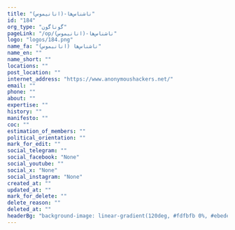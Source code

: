 ```yaml
---
title: "ناشناس‌ها-(انانیموس)"
id: "184"
org_type: "گوناگون"
pageLink: "/op/ناشناس‌ها-(انانیموس)"
logo: "logos/184.png"
name_fa: "ناشناس‌ها (انانیموس)"
name_en: ""
name_short: ""
locations: ""
post_location: ""
internet_address: "https://www.anonymoushackers.net/"
email: ""
phone: ""
about: ""
expertise: ""
history: ""
manifesto: ""
coc: ""
estimation_of_members: ""
political_orientation: ""
mark_for_edit: ""
social_telegram: ""
social_facebook: "None"
social_youtube: ""
social_x: "None"
social_instagram: "None"
created_at: ""
updated_at: ""
mark_for_delete: ""
delete_reason: ""
deleted_at: ""
headerBg: "background-image: linear-gradient(120deg, #fdfbfb 0%, #ebedee 100%);"
---
```

